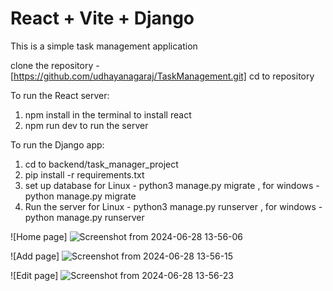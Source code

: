 # React + Vite + Django

This is a simple task management application


clone the repository   -[https://github.com/udhayanagaraj/TaskManagement.git]
cd to repository

To run the React server:
1. npm install in the terminal to install react
2. npm run dev to run the server


To run the Django app:
1. cd to backend/task_manager_project
2. pip install -r requirements.txt
3. set up database
   for Linux - python3 manage.py migrate , for windows - python manage.py migrate
4. Run the server
   for Linux - python3 manage.py runserver , for windows - python manage.py runserver 
  
![Home page] ![Screenshot from 2024-06-28 13-56-06](https://github.com/udhayanagaraj/TaskManagement/assets/85093772/3e28a334-cc8b-4dcb-b744-279c5e6432c4)

![Add page] ![Screenshot from 2024-06-28 13-56-15](https://github.com/udhayanagaraj/TaskManagement/assets/85093772/2d623737-58d9-41fe-a003-8e4ba7260e90)

![Edit page] ![Screenshot from 2024-06-28 13-56-23](https://github.com/udhayanagaraj/TaskManagement/assets/85093772/e0a3baa8-20b3-47f1-bc13-c65feca8f34c)
